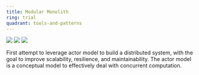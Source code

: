 ```yaml
---
title: Modular Monolith
ring: trial
quadrant: tools-and-patterns
---
```


[![](https://img.shields.io/badge/actor%20model-0c7cba?logo=gitbook&logoColor=000&style=flat)](https://en.wikipedia.org/wiki/Actor_model)
[![](https://img.shields.io/badge/proto.actor-ef8d22?logo=hackthebox&logoColor=000&style=flat)](https://proto.actor/)
[![](https://img.shields.io/badge/roger%20johansson-834187?logo=ubuntu&logoColor=000&style=flat)](https://www.linkedin.com/in/roger-johansson-4a4bb61/)

First attempt to leverage actor model to build a distributed system, with the goal to improve scalability, resilience, and maintainability. The actor model is a conceptual model to effectively deal with concurrent computation.